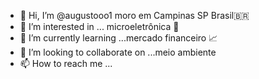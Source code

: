 - 👋 Hi, I’m @augustooo1 moro em Campinas SP Brasil🇧🇷
- 👀 I’m interested in ... microeletrônica 🔬
- 🌱 I’m currently learning ...mercado financeiro 📈
- 💞️ I’m looking to collaborate on ...meio ambiente 
- 📫 How to reach me ...

<!---
augustooo1/augustooo1 is a ✨ special ✨ repository because its `README.md` (this file) appears on your GitHub profile.
You can click the Preview link to take a look at your changes.
--->
